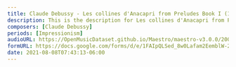 ```yaml
---
title: Claude Debussy - Les collines d'Anacapri from Preludes Book I (1)
description: This is the description for Les collines d'Anacapri from Preludes Book I by Claude Debussy
composers: [Claude Debussy]
periods: [Impressionism]
audioURL: https://OpenMusicDataset.github.io/Maestro/maestro-v3.0.0/2008/MIDI-Unprocessed_07_R3_2008_01-05_ORIG_MID--AUDIO_07_R3_2008_wav--3.midi
formURL: https://docs.google.com/forms/d/e/1FAIpQLSed_8w0Lafam2EemblW-2y5zexpLtzGzZtZTuKE91Bdc0_OuQ/viewform
date: 2021-08-08T07:43:13-06:00
---
```

